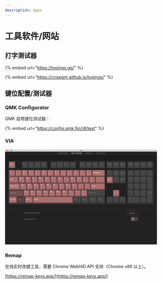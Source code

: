 ```yaml
---
description: Apps
---
```


# 工具软件/网站

## 打字测试器

{% embed url="https://typings.gg/" %}

{% embed url="https://crispgm.github.io/typings/" %}

## 键位配置/测试器

### QMK Configurator

QMK 自带键位测试器：

{% embed url="https://config.qmk.fm/\#/test" %}

### VIA

![](../.gitbook/assets/image%20%2821%29.png)

### Remap

在线实时改键工具，需要 Chrome WebHID API 支持（Chrome v89 以上）。

[https://remap-keys.app/](https://remap-keys.app/)

